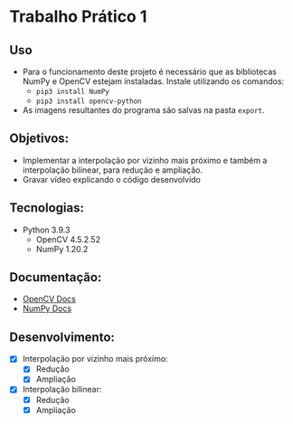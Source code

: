 # Trabalho Prático 1

## Uso
* Para o funcionamento deste projeto é necessário que as bibliotecas NumPy e OpenCV estejam instaladas. Instale utilizando os comandos:
  * `pip3 install NumPy`
  * `pip3 install opencv-python`
* As imagens resultantes do programa são salvas na pasta `export`.

## Objetivos:
* Implementar a interpolação por vizinho mais próximo e também a interpolação bilinear, para redução e ampliação.
* Gravar vídeo explicando o código desenvolvido

## Tecnologias:
* Python 3.9.3
  * OpenCV 4.5.2.52
  * NumPy 1.20.2

## Documentação:
* [OpenCV Docs](https://docs.opencv.org/master/d6/d00/tutorial_py_root.html)
* [NumPy Docs](https://numpy.org/doc/)

## Desenvolvimento:
* [x] Interpolação por vizinho mais próximo:
  * [x] Redução
  * [x] Ampliação
* [x] Interpolação bilinear:
  * [x] Redução
  * [x] Ampliação